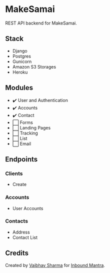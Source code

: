 # MakeSamai
REST API backend for MakeSamai.

## Stack
- Django
- Postgres
- Gunicorn
- Amazon S3 Storages
- Heroku

## Modules
- :heavy_check_mark: User and Authentication
- :heavy_check_mark: Accounts
- :heavy_check_mark: Contact
- :white_large_square: Forms
- :white_large_square: Landing Pages
- :white_large_square: Tracking
- :white_large_square: List
- :white_large_square: Email

## Endpoints
### Clients
- Create
### Accounts
- User Accounts

### Contacts
- Address
- Contact List

## Credits
Created by [Vaibhav Sharma](https://github.com/v4iv/) for [Inbound Mantra](https://www.inboundmantra.com/).
